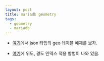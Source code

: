 ```yaml
---
layout: post
title: mariadb geometry
tags:
  - geometry
  - mariadb
---
```


- [여기](https://mariadb.com/resources/blog/mariadb-server-10-2-json-geojson-gis/)에서 json 타입의 geo 테이블 예제를 보자.

- [여기](https://mariadb.com/kb/en/latitudelongitude-indexing/)에 위도, 경도 인덱스 적용 방법이 나와 있음.
